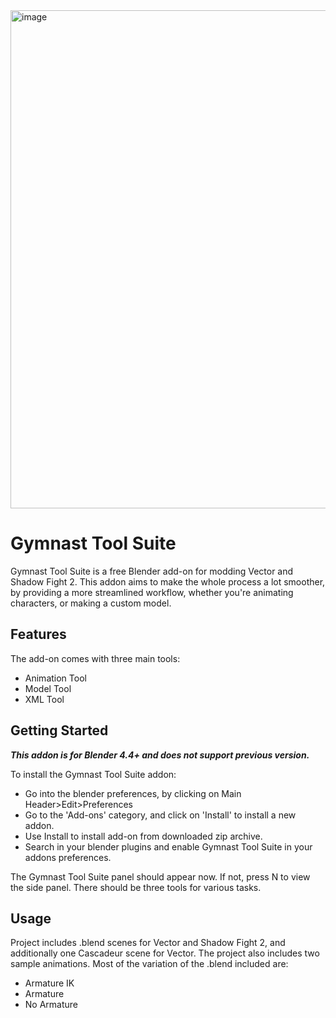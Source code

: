 <img width="1442" height="797" alt="image" src="https://github.com/user-attachments/assets/91812928-c85b-429e-8ea8-afd132085d27" />

# Gymnast Tool Suite
Gymnast Tool Suite is a free Blender add-on for modding Vector and Shadow Fight 2. This addon aims to make the whole process a lot smoother, by providing a more streamlined workflow, whether you're animating characters, or making a custom model.

## Features
The add-on comes with three main tools:
- Animation Tool
- Model Tool
- XML Tool

## Getting Started
***This addon is for Blender 4.4+ and does not support previous version.***

To install the Gymnast Tool Suite addon:
 * Go into the blender preferences, by clicking on Main Header>Edit>Preferences
 * Go to the 'Add-ons' category, and click on 'Install' to install a new addon.
 * Use Install to install add-on from downloaded zip archive.
 * Search in your blender plugins and enable Gymnast Tool Suite in your addons preferences.

The Gymnast Tool Suite panel should appear now. If not, press N to view the side panel. There should be three tools for various tasks.

## Usage
Project includes .blend scenes for Vector and Shadow Fight 2, and additionally one Cascadeur scene for Vector. The project also includes two sample animations. Most of the variation of the .blend included are:
- Armature IK
- Armature
- No Armature
